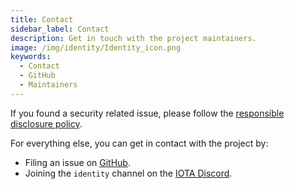 ```yaml
---
title: Contact
sidebar_label: Contact
description: Get in touch with the project maintainers.
image: /img/identity/Identity_icon.png
keywords:
  - Contact
  - GitHub
  - Maintainers
---
```


If you found a security related issue, please follow the [responsible disclosure policy](https://github.com/iotaledger/identity.rs/security/policy).

For everything else, you can get in contact with the project by:

- Filing an issue on [GitHub](https://github.com/iotaledger/identity.rs).
- Joining the `identity` channel on the [IOTA Discord](https://discord.iota.org/).
